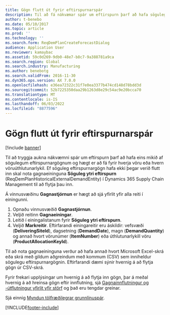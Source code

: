 ```yaml
---
title: Gögn flutt út fyrir eftirspurnarspár
description: Til að fá nákvæmar spár um eftirspurn þarf að hafa söguleg eftirspurnargögn fyrir hverja vöru eða vöruúthlutunarlykil. Þessi grein útskýrir hvernig á að nota gagnaeiningar til að flytja inn söguleg eftirspurnargögn úr hvaða kerfi sem er, þannig að þú hafir lengri sögu um eftirspurnarspárgögn.
author: t-benebo
ms.date: 05/10/2017
ms.topic: article
ms.prod: ''
ms.technology: ''
ms.search.form: ReqDemPlanCreateForecastDialog
audience: Application User
ms.reviewer: kamaybac
ms.assetid: 59c0d269-9db0-48e7-b8c7-9a388781a9ca
ms.search.region: Global
ms.search.industry: Manufacturing
ms.author: benebotg
ms.search.validFrom: 2016-11-30
ms.dyn365.ops.version: AX 7.0.0
ms.openlocfilehash: e36ea72322c31f7e0ea3377b474cd148d78bdd3d
ms.sourcegitcommit: 52b7225350daa29b1263d8e29c54ac9e20bcca70
ms.translationtype: MT
ms.contentlocale: is-IS
ms.lasthandoff: 06/03/2022
ms.locfileid: "8877596"
---
```

# <a name="import-historical-data-for-demand-forecasts"></a>Gögn flutt út fyrir eftirspurnarspár

[!include [banner](../includes/banner.md)]

Til að tryggja aukna nákvæmni spár um eftirspurn þarf að hafa eins mikið af sögulegum eftirspurnargögnum og hægt er að fá fyrir hverja vöru eða hvern vöruúthlutunarlykil. Ef söguleg eftirspurnargögn hafa ekki þegar verið flutt inn skal nota gagnaeininguna **Söguleg ytri eftirspurn** (ReqDemPlanHistoricalExternalDemandEntity) í Dynamics 365 Supply Chain Management til að flytja þau inn.

Á vinnusvæðinu **Gagnastjórnun** er hægt að sjá yfirlit yfir alla reiti í einingunni.

1. Opnaðu vinnusvæðið **Gagnastjórnun**.
2. Veljið reitinn **Gagnaeiningar**.
3. Leitið í einingalistanum fyrir **Söguleg ytri eftirspurn**.
4. Veljið **Markreitir**. Eftirfarandi einingareitir eru áskildir: vefsvæði (**DeliveringSiteId**), dagsetning (**DemandDate**), magn (**DemandQuantity**) og annað hvort vörunúmer (**ItemNumber**) eða úthlutunarlykill vöru (**ProductAllocationKeyId**).

Til að nota gagnaeininguna verður að hafa annað hvort Microsoft Excel-skrá eða skrá með gildum aðgreindum með kommum (CSV) sem inniheldur sögulegu eftirspurnargögnin. Eftirfarandi dæmi sýnir hvernig á að flytja gögn úr CSV-skrá.

Fyrir frekari upplýsingar um hvernig á að flytja inn gögn, þar á meðal hvernig á að hreinsa gögn eftir innflutning, sjá [Gagnainnflutningur og -útflutningur yfirlit yfir störf](../../fin-ops-core/dev-itpro/data-entities/data-import-export-job.md) og það eru tengdar greinar.

Sjá einnig [Myndun tölfræðilegrar grunnlínuspár](generate-statistical-baseline-forecast.md).

[!INCLUDE[footer-include](../../includes/footer-banner.md)]